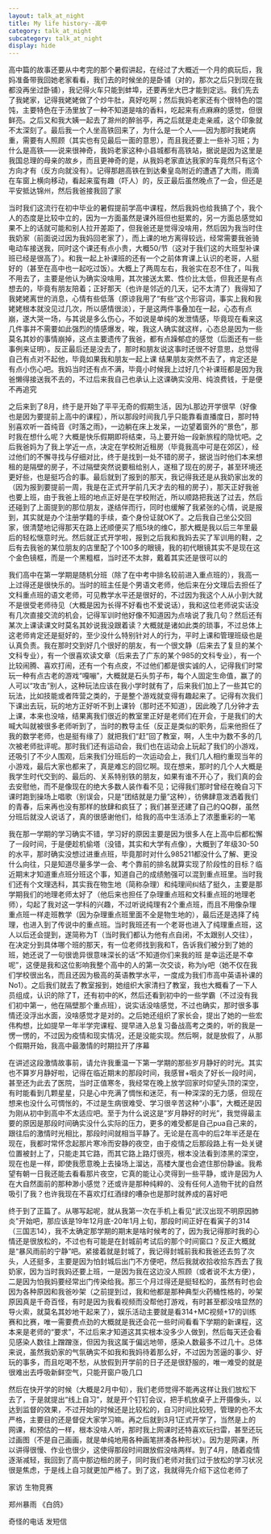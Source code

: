 ```yaml
---
layout: talk_at_night
title: My life history--高中
category: talk_at_night
subcategory: talk_at_night
display: hide
---
```


<!-- more -->

高中篇的故事还要从中考完的那个暑假讲起，在经过了大概近一个月的疯玩后，我妈准备带我回她老家看看，我们去的时候坐的是卧铺（对的，那次之后只到现在我都没再坐过卧铺），我记得火车只能到蚌埠，还要再坐大巴才能到定远。我们先去了我姥家，记得我姥姥做了个炒牛肚，真好吃啊；然后我妈老家还有个很特色的馄饨，主要特色在于汤里放了一种不知道是啥的香料，吃起来有点麻麻的感觉，但很鲜亮。之后又和我大姨一起去了滁州的醉翁亭，再之后就是走走亲戚，这个印象就不太深刻了。最后我一个人坐高铁回来了，为什么是一个人——因为那时我姥病重，需要有人照顾（其实也有见最后一面的意思），而且我还要上一些补习班；为什么是高铁——说来很神奇，我妈老家这种小县城都有高铁站，据说是因为这里是我国总理的母亲的故乡，而且更神奇的是，从我妈老家直达我家的车竟然只有这个方向才有（反方向就没有）。记得那趟高铁在到达秦皇岛附近的遭遇了大雨，雨滴在车窗上横向移动，看起来蛮有趣（吓人）的，反正最后虽然晚点了一会，但还是平安抵达锦州，然后我爸接我回了家

当时我们这流行在初中毕业的暑假提前学高中课程，然后我妈也给我搞了个，我个人的态度是比较中立的，因为一方面虽然是课外班但也挺累的，另一方面总感觉如果不上的话就可能和别人拉开差距了，但我爸还是觉得没啥用，然后因为我当时住我奶家（前面说过因为我妈回老家了），而上课的地方离得较远，经常需要我爸骑电动车接送我，同时这个课还有点小贵，大概50/节（这对于我们这的大班型补课班已经是很高了）。和我一起上补课班的还有一个之前体育课上认识的老哥，人挺好的（甚至在高中也一起吃过饭）。大概上了两周左右，我爸实在忍不住了，叫我不用去了，主要是他认为确实没啥用，其次接送太累、性价比太低，但我还是有点想去的，毕竟有朋友陪着；正好那天（也许是邻近的几天，记不太清了）我得知了我姥姥离世的消息，心情有些低落（原谅我用了“有些”这个形容词，事实上我和我姥姥根本就没见过几次，所以感情很淡），于是这两件事叠加在一起，心态有点崩，遂大哭一场，与其说是多么伤心，不如说是单纯的发泄情感，毕竟现在看来这几件事并不需要如此强烈的情感爆发，唉，我这人确实就这样，心态总是因为一些莫名其妙的事情崩掉，这点主要遗传了我爸，都有点躁郁症的感觉（后面还有一些事例来证明）。反正最后还是没去了，那时和朋友说这事时还很不好意思，总觉得自己有点对不起他，毕竟如果我和朋友一起上课 结果朋友突然不去了，肯定还是有点小伤心吧。我妈当时还有点不满，毕竟小时候我上过好几个补课班都是因为我爸懒得接送我不去的，不过后来我自己也承认上这课确实没用、纯浪费钱，于是便不再追究

之后来到了8月，终于是开始了平平无奇的假期生活，因为L那边开学很早（好像也是因为要提前上高中的课程），所以那段时间我几乎只能靠看直播度日，那时特别喜欢听一首纯音《时落之雨》，一边躺在床上发呆，一边望着窗外的“景色”，那时我在想什么呢？大概是快乐假期即将结束，马上要开始一段新旅程的隐忧吧。之后我爸妈为了我上学近一点，决定在学校附近租房（毕竟我高中可是在郊区），经过他们的不懈寻找与仔细对比，终于是找到一处不错的房子，据说当时他们本来想租的是隔壁的房子，不过隔壁突然说要租给别人，遂租了现在的房子，甚至环境还更好些，也是挺巧合的事。最后就到了报到的那天，我记得我还是从我奶家出发的（因为报到要提前一周，我是在正式开学前几天才去的租的房子），那天正好我爸也要上班，由于我爸上班的地点正好是在学校附近，所以顺路把我送了过去，然后还碰到了上面提到的那位朋友，遂结伴而行，同时也缓解了我紧张的心情，说是报到，其实就是办个注册学籍的手续，查个身份证就OK了。之后我自己坐公交回家，很清楚地记得那天在路上还顺便买了瓶5块的维C，那大概是我以后三年里最后的轻松惬意时光。然后就正式开学啦，报到之后我和我妈去买了军训用的鞋，之后有去我爸的某位朋友的店里配了个100多的眼镜，我的初代眼镜其实不是现在这个金色镜框，而是一个黑粗框，当时还不太胖，戴着其实还是很可以的

我们高中在第一学期是随机分班（除了在中考中排名较前进入重点班的），我高一上过得还是很快乐的。当时的班主任是个男语文老师，他后来在分文理后去担任了文科重点班的语文老师，可见教学水平还是很好的，不过因为我这个人从小到大就不是很受老师待见（大概是因为长得不好看也不爱说话），我和这位老师说实话没有几次直接交流的机会，记得军训时他好像不知道因为点啥说了我几句？然后还有某次上课读课文时莫名其妙说我没跟着读？大概就是诸如此类的琐事，不过总体上这老师肯定还是挺好的，至少没什么特别针对人的行为，平时上课和管理班级也是认真负责。我在那时交到好几个很好的朋友，有一个很文静（后来去了复旦的某个文科专业），有一个很喜欢读文章（后来去了广东的某个985的文科专业），有一个比较闹腾、喜欢打闹，还有一个有点皮，不过他们都是很实诚的人，记得我们时常玩一种有点古老的游戏“嘎嘣”，大概就是石头剪子布，每个人固定生命值，赢了的人可以“攻击”别人，这种玩法应该在我小学时就有了，后来我们加上了一些其它的玩法，比如技能或者阵营之类的，于是整个游戏就变得有趣起来了。记得有次我们下课出去玩，玩的地方正好听不到上课铃（那时还不知道），因此晚了几分钟才去上课，本来也没啥，结果离我们很近的教室里正好是老师们在开会，于是我们的大喊大叫就被很多老师听到了，当时的教导主任（反正是类似的职务，后来他担任了我的数学老师，也是挺有缘了）就把我们“赶”回了教室，啊，人生中为数不多的几次被老师批评呢。那时我们还有运动会，我们也在运动会上玩起了我们的小游戏，还吸引了不少人围观，后来我们分班后的一次运动会上，我们几人相约重现当年的小游戏，最后大家也都来了，真是难忘的回忆啊。现在想来，那时的几个人大概是我学生时代交到的、最后的、关系特别铁的朋友，如果有谁不开心了，我们真的会去安慰他，而不是像现在的绝大多数人装作看不见；记得我们那时曾经在晚自习下课时跑到操场上唱歌（别误会，只是“团结就是力量”这种），彷佛肆意泼洒着我们的青春，后来再也没有那样的放肆和疯狂了；我们甚至还建了自己的QQ群，虽然分班后就没人说话了，真的很感谢他们，给我的高中生活添上了浓墨重彩的一笔

我在那一学期的学习确实不错，学习好的原因主要是因为很多人在上高中后都松懈了一段时间，于是便趁机偷塔（没错，其实和大学有点像），大概到了年级30-50的水平，那时确实没想过进重点班，毕竟那时对什么985211都没什么了解、更没什么向往，只是知道尽量多学一会、考个靠前的排名就算实现了阶段性的目标？临近期末才知道重点班分班这个事，知道自己的成绩勉强可以混到重点班里。当时我们还有个文理选科，其实我在物生地（简称杂理）和纯理间纠结了挺久，主要是那学期我们的地理老师太好了（他后来也担任了杂理重点班和文科重点班的地理老师），勾起了我对这一学科的兴趣，不过听说纯理有2个重点班，而且不用像杂理重点班一样走班教学（因为杂理重点班里面不全是物生地的），最后还是选择了纯理，也进入到了传说中的重点班。当时我班还有一个老哥也进入了纯理重点班，这人以后还会提到，遂简称为T（当时我们都认为他有点自闭，不太跟别人交往），在决定分到具体哪个班的那天，有一位老师找到我和T，告诉我们被分到了她的班，她还说了一句很诡异很意味深长的话“不知道你们来我的班 是幸运还是不幸呢”，这便是我和这位影响我整个高中的人的第一次交谈，称为ly吧（她不仅在我们学校很出名，而且还因为极高的英语教学水平，一度成为我们市高中英语补课的No1）。之后我们就去了教室报到，她组织大家清扫了教室，我也大概看了一下人员组成，认识的除了T，还有初中的K，然后还看到初中的一些学霸（不过没有我们初中第一，他在隔壁那个重点班），说实话没啥感觉，不过也确实，那时很多事情还没浮出水面，没啥感觉才是对的。之后她还组织了家长会，提出了她的一些宏伟构想，比如提早一年半学完课程、提早进入总复习备战高考之类的，听的我是一愣一愣的，不过因为疫情和现实情况，还是没能实现。然后啊，就是放假了，从那个假期开始，我高中最激情的时期拉开了序幕

在讲述这段激情故事前，请允许我重温一下第一学期的那些岁月静好的时光。其实也不算岁月静好啦，记得在临近期末的那段时间，我感冒+咽炎了好长一段时间，甚至还为此去了医院，当时正值寒冬，我经常在晚上放学回家时仰望头顶的深空，有时能看到几颗星星，只是心中充满了惆怅和迷茫，有一种深深的无力感，但现在想来也没什么可惆怅的，不过是生病很难受、学习很辛苦这种“小事”，大概还是因为刚从初中到高中不太适应吧。至于为什么说这是“岁月静好的时光”，我觉得最主要的原因是那段时间确实没什么实际的压力，更多的难受都是自己pua自己来的，跟往后的激情时光相比，那段时间就相当平静了。无论是在高中的后2年半还是在现在，我都时常怀念起那片寒冷而安静的夜空，由于疫情之后那段路上有一处关键位置被封上了，只能走其它路，而其它路上路灯很亮，根本没法看到漆黑的深空，现在也是一样，即使我愿意晚上去操场上溜达，高楼大厦也会遮住那份静谧。我希望有朝一日我还能去看看那片夜空，它真的能让心灵得到一些平静，或许是因为人在大自然面前的那种渺小感觉？还或许是那种纯粹的、没有任何人造物干扰的自然吸引了我？也许我现在不喜欢灯红酒绿的嘈杂也是那时就养成的喜好吧

终于到了正篇了。从哪写起呢，就从我第一次在手机上看见“武汉出现不明原因肺炎”开始吧，那应该是19年12月底-20年1月上旬，那段时间正好在看寅子的314（三国志14），我不太确定那学期的期末是啥时候考的了，因为我记得那时我的心情还是很放松的，不过也有可能是在封城前考试后的那个时间窗口？反正大概就是“暴风雨前的宁静”吧。紧接着就是封城了，我记得封城前我和我爸还去剪了次头，人还挺多，主要是因为怕封城后出门不方便吧，然后我就收拾收拾东西去了我奶家，因为当时我妈还要上班，一是因为我在这边没人照顾（或者说不太方便），二是因为怕我妈要经常出门传染给我。那三个月过得还是挺轻松的，虽然有时也会因为各种原因和我爸吵架（之前提到过，我和他都是那种典型火药桶性格的，吵架原因真是千奇百怪，有时是因为我看视频而没帮他打游戏，有时甚至都没啥显然的导火索，就莫名其妙地干起来了），娱乐活动主要就是看314+MC视频+17的训练赛和比赛，唯一需要费点劲的大概就是我还会花一些时间看看下学期的新课程，这本来是老师的“要求”，不过后来才知道这其实根本没多少人做到，然后每天还会看见感染人数往上蹭蹭涨，但因为我这属于偏远地带，感染人数最多不过几十。总体来说，虽然我奶家的气氛确实不如我和我妈待着那么好，不过因为苦逼的事少、好玩的事多，而且吃喝不愁，从放假到开学前的日子还是很舒服的，唯一难受的就是很难出去呼吸新鲜空气，只能开窗户吸几口

然后在快开学的时候（大概是2月中旬），我们老师觉得不能再这样让我们放松下去了，于是就提出“线上自习”，就是开个钉钉会议，把手机放桌子上开摄像头，以达到监督的效果，不过开始的时候还是比较松的，自习时间比较短，管理的也不太严格，主要目的还是督促大家学习嘛。再之后就到3月1正式开学了，当然是上的网课，和预估的一样，根本没啥人听，那时我上网课时还特喜欢玩扫雷，甚至还玩过画图（不是自己画画，就是单纯地用各种画笔拼凑各种形状）。因为是网课，所以讲得很慢、作业也很少，这使得那段时间跟放假没啥两样。到了4月，随着疫情逐渐减轻，我回到了高中那边租的房子，同时我们老师对我们过于放松的学习状况很是焦虑，于是线上自习就更加严格了。到了这，我就得先介绍下这位老师了



家访
生物竞赛

郑州暴雨 《白鸽》

奇怪的电话 发短信